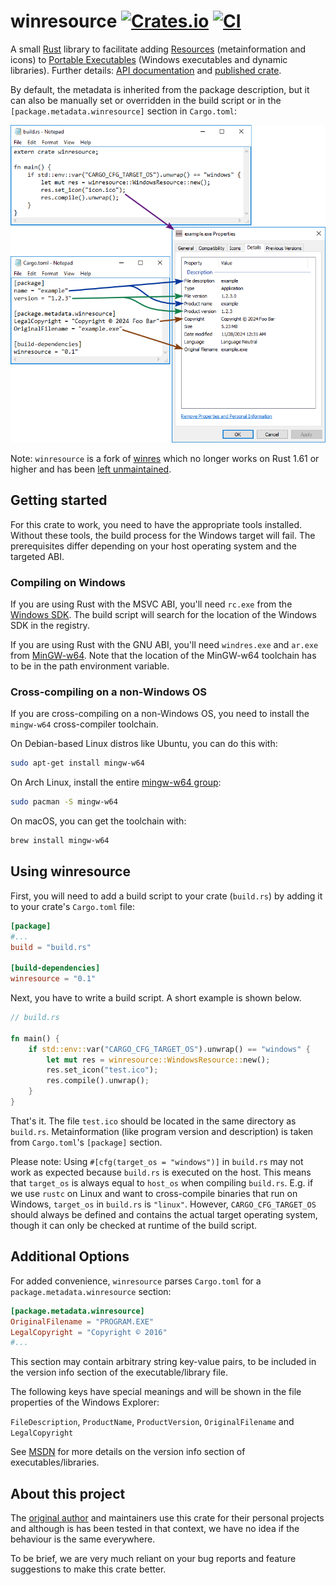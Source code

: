 # winresource [![Crates.io](https://img.shields.io/crates/v/winresource.svg)](https://crates.io/crates/winresource) [![CI](https://github.com/BenjaminRi/winresource/actions/workflows/ci.yml/badge.svg)](https://github.com/BenjaminRi/winresource/actions/workflows/ci.yml)

A small [Rust](https://www.rust-lang.org/) library to facilitate adding [Resources](https://en.wikipedia.org/wiki/Resource_(Windows)) (metainformation and icons) to [Portable Executables](https://en.wikipedia.org/wiki/Portable_Executable) (Windows executables and dynamic libraries). Further details: [API documentation](https://docs.rs/winresource/*/winresource/) and [published crate](https://crates.io/crates/winresource).

By default, the metadata is inherited from the package description, but it can also be manually set or overridden in the build script or in the `[package.metadata.winresource]` section in `Cargo.toml`:

![How winresource sets the properties of a portable executable](/winresource_embed_properties.png)

Note: `winresource` is a fork of [winres](https://github.com/mxre/winres) which no longer works on Rust 1.61 or higher and has been [left unmaintained](https://github.com/mxre/winres/issues/40).

## Getting started

For this crate to work, you need to have the appropriate tools installed. Without these tools, the build process for the Windows target will fail. The prerequisites differ depending on your host operating system and the targeted ABI.

### Compiling on Windows

If you are using Rust with the MSVC ABI, you'll need `rc.exe` from the [Windows SDK](https://developer.microsoft.com/en-us/windows/downloads/windows-10-sdk). The build script will search for the location of the Windows SDK in the registry.

If you are using Rust with the GNU ABI, you'll need `windres.exe` and `ar.exe` from [MinGW-w64](http://mingw-w64.org). Note that the location of the MinGW-w64 toolchain has to be in the path environment variable.

### Cross-compiling on a non-Windows OS

If you are cross-compiling on a non-Windows OS, you need to install the `mingw-w64` cross-compiler toolchain.

On Debian-based Linux distros like Ubuntu, you can do this with:

```sh
sudo apt-get install mingw-w64
```

On Arch Linux, install the entire [mingw-w64 group](https://archlinux.org/groups/x86_64/mingw-w64/):

```sh
sudo pacman -S mingw-w64
```

On macOS, you can get the toolchain with:

```sh
brew install mingw-w64
```

## Using winresource

First, you will need to add a build script to your crate (`build.rs`) by adding it to your crate's `Cargo.toml` file:

```toml
[package]
#...
build = "build.rs"

[build-dependencies]
winresource = "0.1"
```

Next, you have to write a build script. A short example is shown below.

```rust
// build.rs

fn main() {
    if std::env::var("CARGO_CFG_TARGET_OS").unwrap() == "windows" {
        let mut res = winresource::WindowsResource::new();
        res.set_icon("test.ico");
        res.compile().unwrap();
    }
}
```

That's it. The file `test.ico` should be located in the same directory as `build.rs`. Metainformation (like program version and description) is taken from `Cargo.toml`'s `[package]` section.

Please note: Using `#[cfg(target_os = "windows")]` in `build.rs` may not work as expected because `build.rs` is executed on the host. This means that `target_os` is always equal to `host_os` when compiling `build.rs`. E.g. if we use `rustc` on Linux and want to cross-compile binaries that run on Windows, `target_os` in `build.rs` is `"linux"`. However, `CARGO_CFG_TARGET_OS` should always be defined and contains the actual target operating system, though it can only be checked at runtime of the build script.

## Additional Options

For added convenience, `winresource` parses `Cargo.toml` for a `package.metadata.winresource` section:

```toml
[package.metadata.winresource]
OriginalFilename = "PROGRAM.EXE"
LegalCopyright = "Copyright © 2016"
#...
```

This section may contain arbitrary string key-value pairs, to be included in the version info section of the executable/library file.

The following keys have special meanings and will be shown in the file properties of the Windows Explorer:

`FileDescription`, `ProductName`, `ProductVersion`, `OriginalFilename` and `LegalCopyright`

See [MSDN] for more details on the version info section of executables/libraries.

[MSDN]: https://msdn.microsoft.com/en-us/library/windows/desktop/aa381058.aspx

## About this project

The [original author](https://github.com/mxre) and maintainers use this crate for their personal projects and although is has been tested in that context, we have no idea if the behaviour is the same everywhere.

To be brief, we are very much reliant on your bug reports and feature suggestions to make this crate better.
